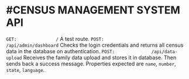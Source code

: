 #CENSUS MANAGEMENT SYSTEM API
=============================================================
`GET:               /` A test route.
`POST:              /api/admin/dashboard` Checks the login credentials and returns all census data in the database on authentication.
`POST:              /api/data-upload`   Receives the family data upload and stores it in database. Then sends back a success message. Properties expected are `name`, `number`, `state`, `language`.
